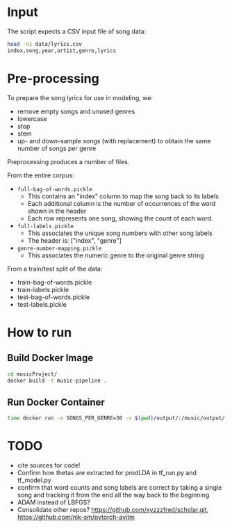 # Input 

The script expects a CSV input file of song data:

```bash
head -n1 data/lyrics.csv 
index,song,year,artist,genre,lyrics
```

# Pre-processing

To prepare the song lyrics for use in modeling, we:
- remove empty songs and unused genres
- lowercase
- stop
- stem
- up- and down-sample songs (with replacement) to obtain the same number of songs per genre

Preprocessing produces a number of files.

From the entire corpus:
-	`full-bag-of-words.pickle`
	- This contains an "index" column to map the song back to its labels
	- Each additional column is the number of occurrences of the word shown in the header
	- Each row represents one song, showing the count of each word.
-	`full-labels.pickle`
	- This associates the unique song numbers with other song labels
	- The header is: ["index", "genre"]
-	`genre-number-mapping.pickle`
	- This associates the numeric genre to the original genre string

From a train/test split of the data:
-	train-bag-of-words.pickle
-	train-labels.pickle
-	test-bag-of-words.pickle
-	test-labels.pickle

# How to run

## Build Docker Image
```bash
cd musicProject/
docker build -t music-pipeline .
```

## Run Docker Container
```bash
time docker run -e SONGS_PER_GENRE=30 -v $(pwd)/output/:/music/output/ music-pipeline

```

# TODO
- cite sources for code!
- Confirm how thetas are extracted for prodLDA in tf_run.py and tf_model.py
- confirm that word counts and song labels are correct by taking a single song and tracking it from the end all the way back to the beginning
- ADAM instead of LBFGS?
- Consolidate other repos? https://github.com/xyzzzfred/scholar.git, https://github.com/nik-sm/pytorch-avitm
